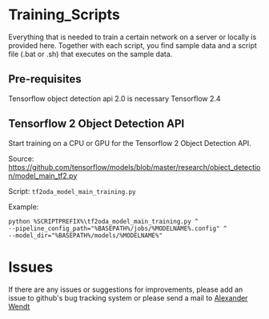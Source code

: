 # Training_Scripts
Everything that is needed to train a certain network on a server or locally is provided here. Together with each script, 
you find sample data and a script file (.bat or .sh) that executes on the sample data.

## Pre-requisites
Tensorflow object detection api 2.0 is necessary
Tensorflow 2.4

## Tensorflow 2 Object Detection API
Start training on a CPU or GPU for the Tensorflow 2 Object Detection API.

Source: https://github.com/tensorflow/models/blob/master/research/object_detection/model_main_tf2.py 

Script: `tf2oda_model_main_training.py` 

Example: 
```shell
python %SCRIPTPREFIX%\tf2oda_model_main_training.py ^
--pipeline_config_path="%BASEPATH%/jobs/%MODELNAME%.config" ^
--model_dir="%BASEPATH%/models/%MODELNAME%"
```

# Issues
If there are any issues or suggestions for improvements, please add an issue to github's bug tracking system or please send a mail 
to [Alexander Wendt](mailto:alexander.wendt@tuwien.ac.at)